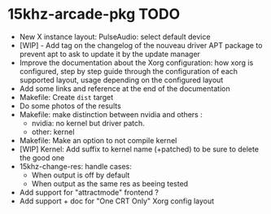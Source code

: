 15khz-arcade-pkg TODO
=====================

-    New X instance layout: PulseAudio: select default device
-    [WIP] - Add tag on the changelog of the nouveau driver APT package to prevent apt
     to ask to update it by the update manager
-    Improve the documentation about the Xorg configuration:
     how xorg is configured, step by step guide through the configuration of 
     each supported layout, usage depending on the configured layout
-    Add some links and reference at the end of the documentation
-    Makefile: Create `dist` target 
-    Do some photos of the results
-    Makefile: make distinction between nvidia and others :
     -   nvidia: no kernel but driver patch. 
     -   other: kernel
-    Makefile: Make an option to not compile kernel
-    [WIP] Kernel: Add suffix to kernel name (+patched) to be sure to delete
     the good one
-    15khz-change-res: handle cases:
     - When output is off by default
     - When output as the same res as beeing tested
-    Add support for "attractmode" frontend ?
-    Add support + doc for "One CRT Only" Xorg config layout
